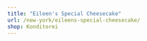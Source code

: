 ```yaml
---
title: "Eileen's Special Cheesecake"
url: /new-york/eileens-special-cheesecake/
shop: Konditorei
---
```

